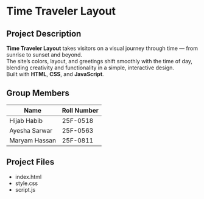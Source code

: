 #  Time Traveler Layout
##  Project Description
**Time Traveler Layout** takes visitors on a visual journey through time — from sunrise to sunset and beyond.  
The site’s colors, layout, and greetings shift smoothly with the time of day, blending creativity and functionality in a simple, interactive design.  
Built with **HTML**, **CSS**, and **JavaScript**.

##  Group Members
| Name | Roll Number 
|------|--------------|
| Hijab Habib | 25F-0518 | 
| Ayesha Sarwar | 25F-0563 | 
| Maryam Hassan | 25F-0811 | 

##  Project Files
- index.html  
- style.css  
- script.js  

